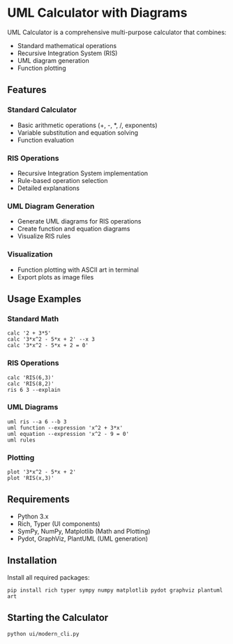# UML Calculator with Diagrams

UML Calculator is a comprehensive multi-purpose calculator that combines:
- Standard mathematical operations
- Recursive Integration System (RIS)
- UML diagram generation
- Function plotting

## Features

### Standard Calculator
- Basic arithmetic operations (+, -, *, /, exponents)
- Variable substitution and equation solving
- Function evaluation

### RIS Operations
- Recursive Integration System implementation
- Rule-based operation selection
- Detailed explanations

### UML Diagram Generation
- Generate UML diagrams for RIS operations
- Create function and equation diagrams
- Visualize RIS rules

### Visualization
- Function plotting with ASCII art in terminal
- Export plots as image files

## Usage Examples

### Standard Math
```
calc '2 + 3*5'
calc '3*x^2 - 5*x + 2' --x 3
calc '3*x^2 - 5*x + 2 = 0'
```

### RIS Operations
```
calc 'RIS(6,3)'
calc 'RIS(8,2)'
ris 6 3 --explain
```

### UML Diagrams
```
uml ris --a 6 --b 3
uml function --expression 'x^2 + 3*x'
uml equation --expression 'x^2 - 9 = 0'
uml rules
```

### Plotting
```
plot '3*x^2 - 5*x + 2'
plot 'RIS(x,3)'
```

## Requirements

- Python 3.x
- Rich, Typer (UI components)
- SymPy, NumPy, Matplotlib (Math and Plotting)
- Pydot, GraphViz, PlantUML (UML generation)

## Installation

Install all required packages:
```
pip install rich typer sympy numpy matplotlib pydot graphviz plantuml art
```

## Starting the Calculator

```
python ui/modern_cli.py
```
